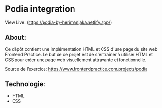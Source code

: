 Podia integration
=================

View Live: (https://podia-by-herimanjaka.netlify.app/)

About:
------
  Ce dépôt contient une implémentation HTML et CSS d'une page du site web Frontend Practice.
  Le but de ce projet est de s'entraîner à utiliser HTML et CSS pour créer une page web visuellement attrayante et fonctionnelle.

Source de l'exercice: https://www.frontendpractice.com/projects/podia

Technologie:
------------
  * HTML
  * CSS
